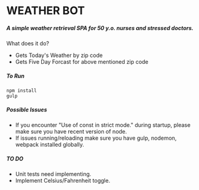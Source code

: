 # WEATHER BOT
##### A simple weather retrieval SPA for 50 y.o. nurses and stressed doctors.

What does it do?
  * Gets Today's Weather by zip code
  * Gets Five Day Forcast for above mentioned zip code

##### To Run
    npm install
    gulp

##### Possible Issues
  * If you encounter "Use of const in strict mode." during startup, please make sure you have recent version of node.
  * If issues running/reloading make sure you have gulp, nodemon, webpack installed globally.

##### TO DO
  * Unit tests need implementing.
  * Implement Celsius/Fahrenheit toggle.